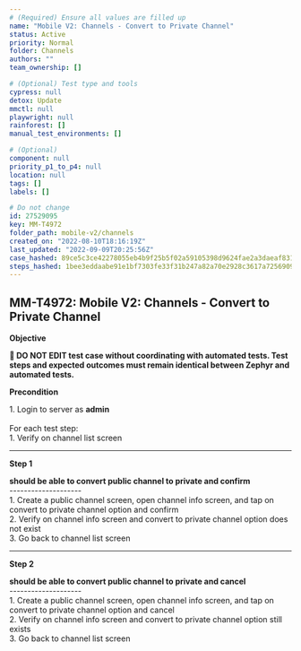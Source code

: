 ```yaml
---
# (Required) Ensure all values are filled up
name: "Mobile V2: Channels - Convert to Private Channel"
status: Active
priority: Normal
folder: Channels
authors: ""
team_ownership: []

# (Optional) Test type and tools
cypress: null
detox: Update
mmctl: null
playwright: null
rainforest: []
manual_test_environments: []

# (Optional)
component: null
priority_p1_to_p4: null
location: null
tags: []
labels: []

# Do not change
id: 27529095
key: MM-T4972
folder_path: mobile-v2/channels
created_on: "2022-08-10T18:16:19Z"
last_updated: "2022-09-09T20:25:56Z"
case_hashed: 89ce5c3ce42278055eb4b9f25b5f02a59105398d9624fae2a3daeaf831ea8b1c671b252b2abe83972fbcbcf1a0504ef5
steps_hashed: 1bee3eddaabe91e1bf7303fe33f31b247a82a70e2928c3617a725690909e616497dd20c88e82c0abe1d17752a34d712d
---
```


## MM-T4972: Mobile V2: Channels - Convert to Private Channel

**Objective**

**🛑 DO NOT EDIT test case without coordinating with automated tests. Test steps and expected outcomes must remain identical between Zephyr and automated tests.**

**Precondition**

1\. Login to server as **admin**\
\
For each test step:\
1\. Verify on channel list screen

---

**Step 1**

**should be able to convert public channel to private and confirm**\
\--------------------\
1\. Create a public channel screen, open channel info screen, and tap on convert to private channel option and confirm\
2\. Verify on channel info screen and convert to private channel option does not exist\
3\. Go back to channel list screen

---

**Step 2**

**should be able to convert public channel to private and cancel**\
\--------------------\
1\. Create a public channel screen, open channel info screen, and tap on convert to private channel option and cancel\
2\. Verify on channel info screen and convert to private channel option still exists\
3\. Go back to channel list screen
